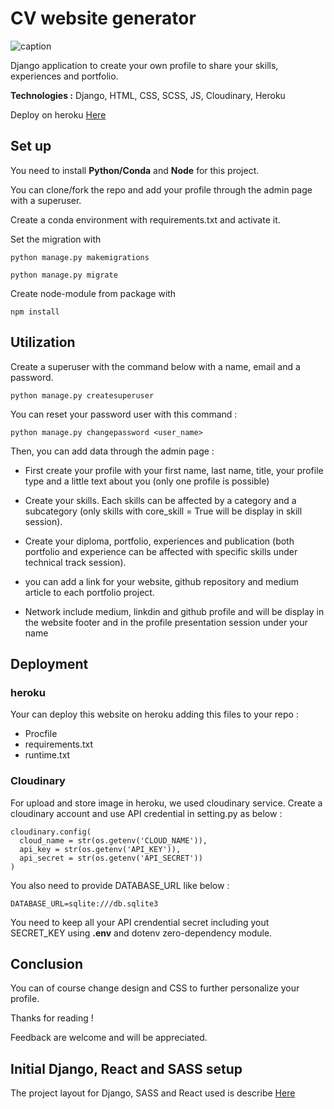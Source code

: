 
# CV website generator

![caption](https://github.com/hbiom/cv_generator/blob/main/demo_web.gif)


Django application to create your own profile to share your skills, experiences and portfolio.

**Technologies :** Django, HTML, CSS, SCSS, JS, Cloudinary, Heroku

Deploy on heroku [Here](https://cvmyprofile.herokuapp.com/)


## Set up

You need to install **Python/Conda** and **Node** for this project.


You can clone/fork the repo and add your profile through the admin page with a superuser.

Create a conda environment with requirements.txt and activate it.

Set the migration with

```
python manage.py makemigrations
```

```
python manage.py migrate
```

Create node-module from package with

```
npm install
```


## Utilization


Create a superuser with the command below with a name, email and a password.

```
python manage.py createsuperuser
```

You can reset your password user with this command :

```
python manage.py changepassword <user_name>
```

Then, you can add data through the admin page :


- First create your profile with your first name, last name, title, your profile type and a little text about you (only one profile is possible)

- Create your skills. Each skills can be affected by a category and a subcategory (only skills with core_skill = True will be display in skill session).

- Create your diploma, portfolio, experiences and publication (both portfolio and experience can be affected with specific skills under technical track session).

- you can add a link for your website, github repository and medium article to each portfolio project.

- Network include medium, linkdin and github profile and will be display in the website footer and in the profile presentation session under your name


## Deployment


### heroku

Your can deploy this website on heroku adding this files to your repo :

- Procfile
- requirements.txt
- runtime.txt

### Cloudinary

For upload and store image in heroku, we used cloudinary service. Create a cloudinary account and use API credential in setting.py as below :


```
cloudinary.config(
  cloud_name = str(os.getenv('CLOUD_NAME')),
  api_key = str(os.getenv('API_KEY')),
  api_secret = str(os.getenv('API_SECRET'))
)
```

You also need to provide DATABASE_URL like below :

```
DATABASE_URL=sqlite:///db.sqlite3
```

You need to keep all your API crendential secret including yout SECRET_KEY using **.env** and dotenv zero-dependency module.


## Conclusion

You can of course change design and CSS to further personalize your profile.

Thanks for reading !

Feedback are welcome and will be appreciated.



## Initial Django, React and SASS setup

The project layout for Django, SASS and React used is describe [Here](https://www.trell.se/blog/recommended-django-react-sass-project-layout/)
